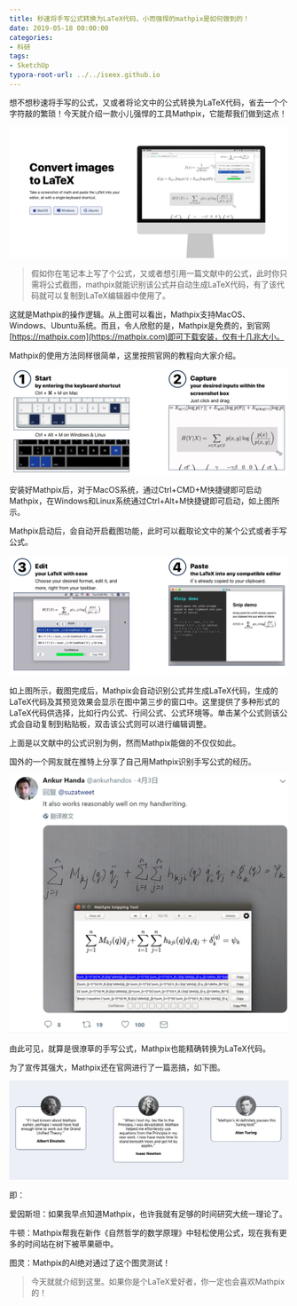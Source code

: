 ```yaml
---
title: 秒速将手写公式转换为LaTeX代码，小而强悍的mathpix是如何做到的！
date: 2019-05-18 00:00:00
categories:
- 科研
tags:
- SketchUp
typora-root-url: ../../iseex.github.io
---
```


  想不想秒速将手写的公式，又或者将论文中的公式转换为LaTeX代码，省去一个个字符敲的繁琐！今天就介绍一款小儿强悍的工具Mathpix，它能帮我们做到这点！

![](/assets/images/posts/Software/mathpix-preview.png)

> 假如你在笔记本上写了个公式，又或者想引用一篇文献中的公式，此时你只需将公式截图，mathpix就能识别该公式并自动生成LaTeX代码，有了该代码就可以复制到LaTeX编辑器中使用了。

这就是Mathpix的操作逻辑。从上图可以看出，Mathpix支持MacOS、Windows、Ubuntu系统。而且，令人欣慰的是，Mathpix是免费的，到官网[https://mathpix.com](https://mathpix.com)即可下载安装，仅有十几兆大小。

Mathpix的使用方法同样很简单，这里按照官网的教程向大家介绍。

![](/assets/images/posts/Software/mathpix-1-2steps.png)

安装好Mathpix后，对于MacOS系统，通过Ctrl+CMD+M快捷键即可启动Mathpix，在Windows和Linux系统通过Ctrl+Alt+M快捷键即可启动，如上图所示。

Mathpix启动后，会自动开启截图功能，此时可以截取论文中的某个公式或者手写公式。

![](/assets/images/posts/Software/mathpix-3-4steps.png)

如上图所示，截图完成后，Mathpix会自动识别公式并生成LaTeX代码，生成的LaTeX代码及其预览效果会显示在图中第三步的窗口中。这里提供了多种形式的LaTeX代码供选择，比如行内公式、行间公式、公式环境等。单击某个公式则该公式会自动复制到粘贴板，双击该公式则可以进行编辑调整。

上面是以文献中的公式识别为例，然而Mathpix能做的不仅仅如此。

国外的一个网友就在推特上分享了自己用Mathpix识别手写公式的经历。

![](/assets/images/posts/Software/mathpix-handwritting.png)

由此可见，就算是很潦草的手写公式，Mathpix也能精确转换为LaTeX代码。

为了宣传其强大，Mathpix还在官网进行了一篇恶搞，如下图。

![](/assets/images/posts/Software/mathpix-ads.png)

即：

爱因斯坦：如果我早点知道Mathpix，也许我就有足够的时间研究大统一理论了。

牛顿：Mathpix帮我在新作《自然哲学的数学原理》中轻松使用公式，现在我有更多的时间站在树下被苹果砸中。

图灵：Mathpix的AI绝对通过了这个图灵测试！

> 今天就就介绍到这里。如果你是个LaTeX爱好者，你一定也会喜欢Mathpix的！